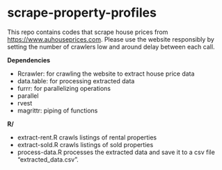 
<!-- README.md is generated from README.Rmd. Please edit that file -->

# scrape-property-profiles

<!-- badges: start -->

<!-- badges: end -->

This repo contains codes that scrape house prices from
<https://www.auhouseprices.com>. Please use the website responsibly by
setting the number of crawlers low and around delay between each call.

**Dependencies**

  - Rcrawler: for crawling the website to extract house price data
  - data.table: for processing extracted data
  - furrr: for parallelizing operations
  - parallel
  - rvest
  - magrittr: piping of functions

**R/**

  - extract-rent.R crawls listings of rental properties
  - extract-sold.R crawls listings of sold properties
  - process-data.R processes the extracted data and save it to a csv
    file “extracted\_data.csv”.
